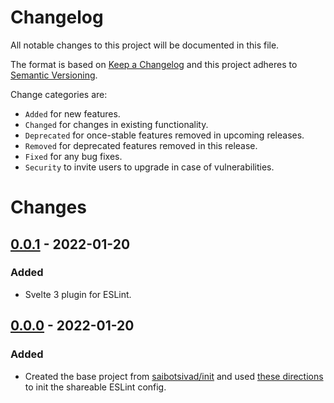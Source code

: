 # Changelog

All notable changes to this project will be documented in this file.

The format is based on [Keep a Changelog](http://keepachangelog.com/en/1.0.0/)
and this project adheres to [Semantic Versioning](http://semver.org/spec/v2.0.0.html).

Change categories are:

* `Added` for new features.
* `Changed` for changes in existing functionality.
* `Deprecated` for once-stable features removed in upcoming releases.
* `Removed` for deprecated features removed in this release.
* `Fixed` for any bug fixes.
* `Security` to invite users to upgrade in case of vulnerabilities.

# Changes

## [0.0.1](https://github.com/saibotsivad/eslint-config-saibotsivad/compare/v0.0.0...v0.0.1) - 2022-01-20
### Added
- Svelte 3 plugin for ESLint.

## [0.0.0](https://github.com/saibotsivad/eslint-config-saibotsivad/tree/v0.0.0) - 2022-01-20
### Added
- Created the base project from [saibotsivad/init](https://github.com/saibotsivad/init) and used [these directions](https://dev.to/viclafouch/publish-your-own-eslint-prettier-config-for-react-projects-on-npm-g3p) to init the shareable ESLint config.

